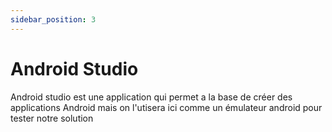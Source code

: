 ```yaml
---
sidebar_position: 3
---
```


# Android Studio

Android studio est une application qui permet a la base de créer des applications Android mais on l'utisera ici comme un émulateur android pour tester notre solution
